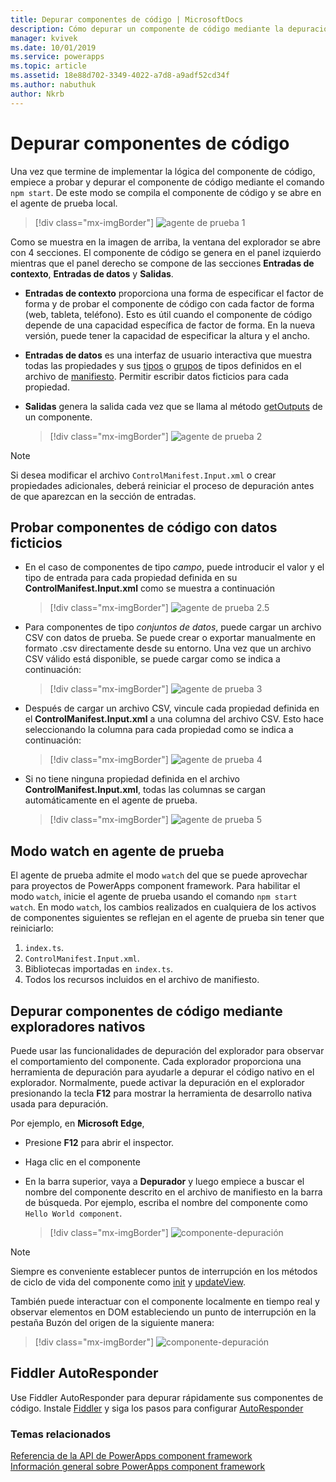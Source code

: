 ```yaml
---
title: Depurar componentes de código | MicrosoftDocs
description: Cómo depurar un componente de código mediante la depuración de Fiddler y nativa
manager: kvivek
ms.date: 10/01/2019
ms.service: powerapps
ms.topic: article
ms.assetid: 18e88d702-3349-4022-a7d8-a9adf52cd34f
ms.author: nabuthuk
author: Nkrb
---
```

# <a name="debug-code-components"></a>Depurar componentes de código

Una vez que termine de implementar la lógica del componente de código, empiece a probar y depurar el componente de código mediante el comando `npm start`. De este modo se compila el componente de código y se abre en el agente de prueba local.

> [!div class="mx-imgBorder"]
> ![agente de prueba 1](media/test-harness-1.png "agente de prueba 1")

Como se muestra en la imagen de arriba, la ventana del explorador se abre con 4 secciones. El componente de código se genera en el panel izquierdo mientras que el panel derecho se compone de las secciones **Entradas de contexto**, **Entradas de datos** y **Salidas**.

- **Entradas de contexto** proporciona una forma de especificar el factor de forma y de probar el componente de código con cada factor de forma (web, tableta, teléfono). Esto es útil cuando el componente de código depende de una capacidad específica de factor de forma. En la nueva versión, puede tener la capacidad de especificar la altura y el ancho.
- **Entradas de datos** es una interfaz de usuario interactiva que muestra todas las propiedades y sus [tipos](manifest-schema-reference/types.md) o [grupos](manifest-schema-reference/type-group.md) de tipos definidos en el archivo de [manifiesto](manifest-schema-reference/manifest.md). Permitir escribir datos ficticios para cada propiedad. 
- **Salidas** genera la salida cada vez que se llama al método [getOutputs](reference/control/getoutputs.md) de un componente.  

     > [!div class="mx-imgBorder"]
     > ![agente de prueba 2](media/test-harness-2.png "agente de prueba 2")

> [!NOTE]
> Si desea modificar el archivo `ControlManifest.Input.xml` o crear propiedades adicionales, deberá reiniciar el proceso de depuración antes de que aparezcan en la sección de entradas.

## <a name="test-code-components-with-mock-data"></a>Probar componentes de código con datos ficticios

- En el caso de componentes de tipo *campo*, puede introducir el valor y el tipo de entrada para cada propiedad definida en su **ControlManifest.Input.xml** como se muestra a continuación

   > [!div class="mx-imgBorder"]
   > ![agente de prueba 2.5](media/test-harness-2.5.png "agente de prueba 2.5")

- Para componentes de tipo *conjuntos de datos*, puede cargar un archivo CSV con datos de prueba. Se puede crear o exportar manualmente en formato .csv directamente desde su entorno. Una vez que un archivo CSV válido está disponible, se puede cargar como se indica a continuación:

   > [!div class="mx-imgBorder"]
   > ![agente de prueba 3](media/test-harness-3.png "agente de prueba 3")

- Después de cargar un archivo CSV, vincule cada propiedad definida en el **ControlManifest.Input.xml** a una columna del archivo CSV. Esto hace seleccionando la columna para cada propiedad como se indica a continuación:

    > [!div class="mx-imgBorder"]
    > ![agente de prueba 4](media/test-harness-4.png "agente de prueba 4")

- Si no tiene ninguna propiedad definida en el archivo **ControlManifest.Input.xml**, todas las columnas se cargan automáticamente en el agente de prueba.

   > [!div class="mx-imgBorder"]
   > ![agente de prueba 5](media/test-harness-5.png "agente de prueba 5")


## <a name="watch-mode-in-test-harness"></a>Modo watch en agente de prueba

El agente de prueba admite el modo `watch` del que se puede aprovechar para proyectos de PowerApps component framework. Para habilitar el modo `watch`, inicie el agente de prueba usando el comando `npm start watch`. En modo `watch`, los cambios realizados en cualquiera de los activos de componentes siguientes se reflejan en el agente de prueba sin tener que reiniciarlo:

1.  `index.ts`.
2.  `ControlManifest.Input.xml`.
3.  Bibliotecas importadas en `index.ts`.
4.  Todos los recursos incluidos en el archivo de manifiesto.

## <a name="debug-code-components-using-native-browsers"></a>Depurar componentes de código mediante exploradores nativos

Puede usar las funcionalidades de depuración del explorador para observar el comportamiento del componente. Cada explorador proporciona una herramienta de depuración para ayudarle a depurar el código nativo en el explorador. Normalmente, puede activar la depuración en el explorador presionando la tecla **F12** para mostrar la herramienta de desarrollo nativa usada para depuración.

Por ejemplo, en **Microsoft Edge**,

- Presione **F12** para abrir el inspector.
- Haga clic en el componente
- En la barra superior, vaya a **Depurador** y luego empiece a buscar el nombre del componente descrito en el archivo de manifiesto en la barra de búsqueda. Por ejemplo, escriba el nombre del componente como `Hello World component`.

     > [!div class="mx-imgBorder"]
     > ![componente-depuración](media/debug-control.png "Componente de depuración")

> [!NOTE]
> Siempre es conveniente establecer puntos de interrupción en los métodos de ciclo de vida del componente como [init](reference/control/init.md) y [updateView](reference/control/updateview.md).

También puede interactuar con el componente localmente en tiempo real y observar elementos en DOM estableciendo un punto de interrupción en la pestaña Buzón del origen de la siguiente manera:

> [!div class="mx-imgBorder"]
> ![componente-depuración](media/debug-control-1.png "Componente de depuración 1")

## <a name="fiddler-autoresponder"></a>Fiddler AutoResponder

Use Fiddler AutoResponder para depurar rápidamente sus componentes de código. Instale [Fiddler](https://www.telerik.com/download/fiddler) y siga los pasos para configurar [AutoResponder](https://docs.microsoft.com/dynamics365/customer-engagement/developer/streamline-javascript-development-fiddler-autoresponder)

### <a name="related-topics"></a>Temas relacionados

[Referencia de la API de PowerApps component framework](reference/index.md)<br/>
[Información general sobre PowerApps component framework](overview.md)
